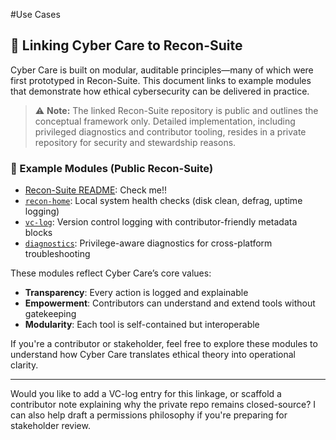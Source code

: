 #Use Cases


## 🔗 Linking Cyber Care to Recon-Suite

Cyber Care is built on modular, auditable principles—many of which were first prototyped in Recon-Suite. This document links to example modules that demonstrate how ethical cybersecurity can be delivered in practice.

> ⚠️ **Note:** The linked Recon-Suite repository is public and outlines the conceptual framework only. Detailed implementation, including privileged diagnostics and contributor tooling, resides in a private repository for security and stewardship reasons.

### 🧪 Example Modules (Public Recon-Suite)
- [Recon-Suite README](https://github.com/Mark-a-Hamilton/Recon-Suite/README.md): Check me!! 
- [`recon-home`](https://github.com/Mark-a-Hamilton/Recon-Suite/blob/main/recon-home/README.md): Local system health checks (disk clean, defrag, uptime logging)
- [`vc-log`](https://github.com/Mark-a-Hamilton/Recon-Suite/blob/main/vc-log/README.md): Version control logging with contributor-friendly metadata blocks
- [`diagnostics`](https://github.com/Mark-a-Hamilton/Recon-Suite/blob/main/diagnostics/README.md): Privilege-aware diagnostics for cross-platform troubleshooting

These modules reflect Cyber Care’s core values:
- **Transparency**: Every action is logged and explainable
- **Empowerment**: Contributors can understand and extend tools without gatekeeping
- **Modularity**: Each tool is self-contained but interoperable

If you're a contributor or stakeholder, feel free to explore these modules to understand how Cyber Care translates ethical theory into operational clarity.

---

Would you like to add a VC-log entry for this linkage, or scaffold a contributor note explaining why the private repo remains closed-source? I can also help draft a permissions philosophy if you're preparing for stakeholder review.

